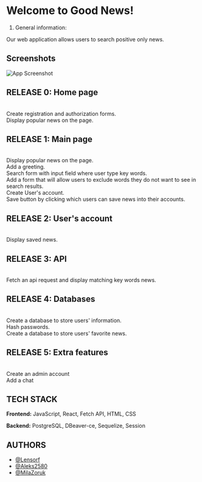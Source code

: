 # Welcome to Good News!

1. General information:

Our web application allows users to search positive only news.

## Screenshots

![App Screenshot](https://via.placeholder.com/468x300?text=App+Screenshot+Here)

## RELEASE 0: Home page

<br>Create registration and authorization forms.
<br>Display popular news on the page.

## RELEASE 1: Main page

<br>Display popular news on the page.
<br>Add a greeting.
<br>Search form with input field where user type key words.
<br>Add a form that will allow users to exclude words they do not want to see in search results.
<br>Create User's account.
<br>Save button by clicking which users can save news into their accounts.

## RELEASE 2: User's account

<br>Display saved news.

## RELEASE 3: API

<br>Fetch an api request and display matching key words news.

## RELEASE 4: Databases

<br>Create a database to store users' information.
<br>Hash passwords.
<br>Create a database to store users' favorite news.

## RELEASE 5: Extra features

<br>Create an admin account
<br>Add a chat

## TECH STACK

**Frontend:** JavaScript, React, Fetch API, HTML, CSS 

**Backend:** PostgreSQL, DBeaver-ce, Sequelize, Session

## AUTHORS

- [@Lensorf](https://github.com/Lensorf)
- [@Aleks2580](https://github.com/Aleks2580)
- [@MilaZoruk](https://github.com/MilaZoruk)



